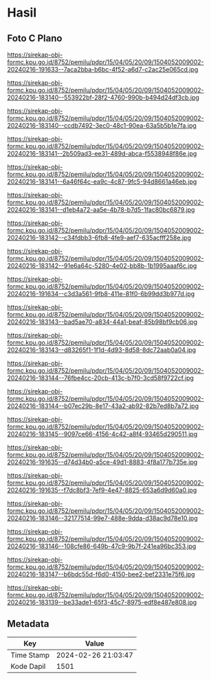 # Hasil

## Foto C Plano

https://sirekap-obj-formc.kpu.go.id/8752/pemilu/pdpr/15/04/05/20/09/1504052009002-20240216-191633--7aca2bba-b6bc-4f52-a6d7-c2ac25e065cd.jpg

https://sirekap-obj-formc.kpu.go.id/8752/pemilu/pdpr/15/04/05/20/09/1504052009002-20240216-183140--553922bf-28f2-4760-990b-b494d24df3cb.jpg

https://sirekap-obj-formc.kpu.go.id/8752/pemilu/pdpr/15/04/05/20/09/1504052009002-20240216-183140--ccdb7492-3ec0-48c1-90ea-63a5b5b1e7fa.jpg

https://sirekap-obj-formc.kpu.go.id/8752/pemilu/pdpr/15/04/05/20/09/1504052009002-20240216-183141--2b509ad3-ee31-489d-abca-f5538948f86e.jpg

https://sirekap-obj-formc.kpu.go.id/8752/pemilu/pdpr/15/04/05/20/09/1504052009002-20240216-183141--6a46f64c-ea9c-4c87-9fc5-94d8661a46eb.jpg

https://sirekap-obj-formc.kpu.go.id/8752/pemilu/pdpr/15/04/05/20/09/1504052009002-20240216-183141--d1eb4a72-aa5e-4b78-b7d5-1fac80bc6879.jpg

https://sirekap-obj-formc.kpu.go.id/8752/pemilu/pdpr/15/04/05/20/09/1504052009002-20240216-183142--c34fdbb3-6fb8-4fe9-aef7-635acfff258e.jpg

https://sirekap-obj-formc.kpu.go.id/8752/pemilu/pdpr/15/04/05/20/09/1504052009002-20240216-183142--91e6a64c-5280-4e02-bb8b-1b1995aaaf6c.jpg

https://sirekap-obj-formc.kpu.go.id/8752/pemilu/pdpr/15/04/05/20/09/1504052009002-20240216-191634--c3d3a561-9fb8-411e-81f0-6b99dd3b977d.jpg

https://sirekap-obj-formc.kpu.go.id/8752/pemilu/pdpr/15/04/05/20/09/1504052009002-20240216-183143--bad5ae70-a834-44a1-beaf-85b98bf9cb06.jpg

https://sirekap-obj-formc.kpu.go.id/8752/pemilu/pdpr/15/04/05/20/09/1504052009002-20240216-183143--d83265f1-1f1d-4d93-8d58-8dc72aab0a04.jpg

https://sirekap-obj-formc.kpu.go.id/8752/pemilu/pdpr/15/04/05/20/09/1504052009002-20240216-183144--76fbe4cc-20cb-413c-b7f0-3cd58f9722cf.jpg

https://sirekap-obj-formc.kpu.go.id/8752/pemilu/pdpr/15/04/05/20/09/1504052009002-20240216-183144--b07ec29b-8e17-43a2-ab92-82b7ed8b7a72.jpg

https://sirekap-obj-formc.kpu.go.id/8752/pemilu/pdpr/15/04/05/20/09/1504052009002-20240216-183145--9097ce66-4156-4c42-a8f4-93465d290511.jpg

https://sirekap-obj-formc.kpu.go.id/8752/pemilu/pdpr/15/04/05/20/09/1504052009002-20240216-191635--d74d34b0-a5ce-49d1-8883-4f8a177b735e.jpg

https://sirekap-obj-formc.kpu.go.id/8752/pemilu/pdpr/15/04/05/20/09/1504052009002-20240216-191635--f7dc8bf3-7ef9-4e47-8825-653a6d9d60a0.jpg

https://sirekap-obj-formc.kpu.go.id/8752/pemilu/pdpr/15/04/05/20/09/1504052009002-20240216-183146--32177514-99e7-488e-9dda-d38ac9d78e10.jpg

https://sirekap-obj-formc.kpu.go.id/8752/pemilu/pdpr/15/04/05/20/09/1504052009002-20240216-183146--108cfe86-649b-47c9-9b7f-241ea96bc353.jpg

https://sirekap-obj-formc.kpu.go.id/8752/pemilu/pdpr/15/04/05/20/09/1504052009002-20240216-183147--b6bdc55d-f6d0-4150-bee2-bef2331e75f6.jpg

https://sirekap-obj-formc.kpu.go.id/8752/pemilu/pdpr/15/04/05/20/09/1504052009002-20240216-183139--be33ade1-65f3-45c7-8975-edf8e487e808.jpg


## Metadata

| Key        | Value               |
| ---------- | ------------------- |
| Time Stamp | 2024-02-26 21:03:47 |
| Kode Dapil | 1501                |



